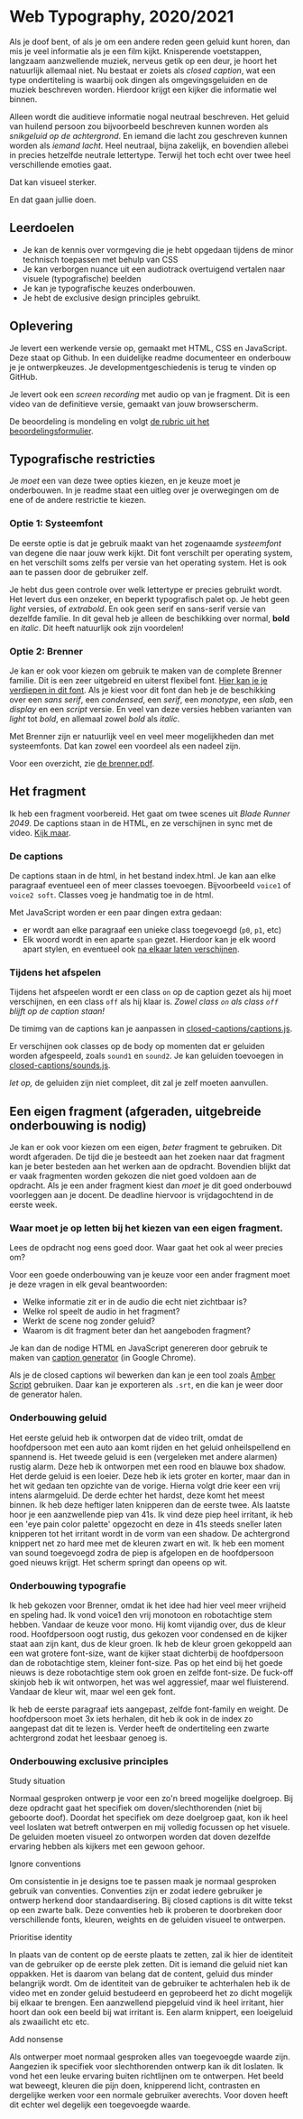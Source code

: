 # Web Typography, 2020/2021

Als je doof bent, of als je om een andere reden geen geluid kunt horen, dan mis je veel informatie als je een film kijkt. Knisperende voetstappen, langzaam aanzwellende muziek, nerveus getik op een deur, je hoort het natuurlijk allemaal niet. Nu bestaat er zoiets als *closed caption*, wat een type ondertiteling is waarbij ook dingen als omgevingsgeluiden en de muziek beschreven worden. Hierdoor krijgt een kijker die informatie wel binnen.

Alleen wordt die auditieve informatie nogal neutraal beschreven. Het geluid van huilend persoon zou bijvoorbeeld beschreven kunnen worden als *snikgeluid op de achtergrond*. En iemand die lacht zou geschreven kunnen worden als *iemand lacht.* Heel neutraal, bijna zakelijk, en bovendien allebei in precies hetzelfde neutrale lettertype. Terwijl het toch echt over twee heel verschillende emoties gaat. 

Dat kan visueel sterker. 

En dat gaan jullie doen.

## Leerdoelen

- Je kan de kennis over vormgeving die je hebt opgedaan tijdens de minor technisch toepassen met behulp van CSS
- Je kan verborgen nuance uit een audiotrack overtuigend vertalen naar visuele (typografische) beelden
- Je kan je typografische keuzes onderbouwen.
- Je hebt de exclusive design principles gebruikt.

## Oplevering

Je levert een werkende versie op, gemaakt met HTML, CSS en JavaScript. Deze staat op Github. In een duidelijke readme documenteer en onderbouw je je ontwerpkeuzes. Je developmentgeschiedenis is terug te vinden op GitHub.

Je levert ook een *screen recording* met audio op van je fragment. Dit is een video van de definitieve versie, gemaakt van jouw browserscherm.

De beoordeling is mondeling en volgt [de rubric uit het beoordelingsformulier](web-typografie-beoordeling.pdf).

## Typografische restricties

Je *moet* een van deze twee opties kiezen, en je keuze moet je onderbouwen. In je readme staat een uitleg over je overwegingen om de ene of de andere restrictie te kiezen.

### Optie 1: Systeemfont

De eerste optie is dat je gebruik maakt van het zogenaamde *systeemfont* van degene die naar jouw werk kijkt. Dit font verschilt per operating system, en het verschilt soms zelfs per versie van het operating system. Het is ook aan te passen door de gebruiker zelf. 

Je hebt dus geen controle over welk lettertype er precies gebruikt wordt. Het levert dus een onzeker, en beperkt typografisch palet op. Je hebt geen *light* versies, of *extrabold*. En ook geen serif en sans-serif versie van dezelfde familie. In dit geval heb je alleen de beschikking over normal, **bold** en _italic_. Dit heeft natuurlijk ook zijn voordelen!

### Optie 2: Brenner

Je kan er ook voor kiezen om gebruik te maken van de complete Brenner familie. Dit is een zeer uitgebreid en uiterst flexibel font. [Hier kan je je verdiepen in dit font](https://www.typotheque.com/blog/brenner_an_unusual_typeface_family_with_distinct_voices). Als je kiest voor dit font dan heb je de beschikking over een *sans serif*, een *condensed*, een *serif*, een *monotype*, een *slab*, een *display* en een *script* versie. En veel van deze versies hebben varianten van *light* tot *bold*, en allemaal zowel *bold* als *italic*.

Met Brenner zijn er natuurlijk veel en veel meer mogelijkheden dan met systeemfonts. Dat kan zowel een voordeel als een nadeel zijn. 

Voor een overzicht, zie [de brenner.pdf](brenner.pdf).

## Het fragment

Ik heb een fragment voorbereid. Het gaat om twee scenes uit *Blade Runner 2049*. De captions staan in de HTML, en ze verschijnen in sync met de video. [Kijk maar](closed-captions/index.html).

### De captions

De captions staan in de html, in het bestand index.html. Je kan aan elke paragraaf eventueel een of meer classes toevoegen. Bijvoorbeeld `voice1` of `voice2 soft`. Classes voeg je handmatig toe in de html.

Met JavaScript worden er een paar dingen extra gedaan: 

- er wordt aan elke paragraaf een unieke class toegevoegd (`p0`, `p1`, etc)
- Elk woord wordt in een aparte `span` gezet. Hierdoor kan je elk woord apart stylen, en eventueel ook [na elkaar laten verschijnen](https://github.com/cmda-minor-vid/web-typography-18-19/blob/master/closed-captions/css.css#L41).

### Tijdens het afspelen

Tijdens het afspeelen wordt er een class `on` op de caption gezet als hij moet verschijnen, en een class `off` als hij klaar is. *Zowel class `on` als class `off` blijft op de caption staan!*

De timimg van de captions kan je aanpassen in [closed-captions/captions.js](closed-captions/captions.js).

Er verschijnen ook classes op de body op momenten dat er geluiden worden afgespeeld, zoals `sound1` en `sound2`. Je kan geluiden toevoegen in [closed-captions/sounds.js](closed-captions/sounds.js).

*let op,* de geluiden zijn niet compleet, dit zal je zelf moeten aanvullen.

## Een eigen fragment (afgeraden, uitgebreide onderbouwing is nodig)

Je kan er ook voor kiezen om een eigen, *beter* fragment te gebruiken. Dit wordt afgeraden. De tijd die je besteedt aan het zoeken naar dat fragment kan je beter besteden aan het werken aan de opdracht. Bovendien blijkt dat er vaak fragmenten worden gekozen die niet goed voldoen aan de opdracht. Als je een ander fragment kiest dan *moet* je dit goed onderbouwd voorleggen aan je docent. De deadline hiervoor is vrijdagochtend in de eerste week.

### Waar moet je op letten bij het kiezen van een eigen fragment.
Lees de opdracht nog eens goed door. Waar gaat het ook al weer precies om? 

Voor een goede onderbouwing van je keuze voor een ander fragment moet je deze vragen in elk geval beantwoorden:

- Welke informatie zit er in de audio die echt niet zichtbaar is?
- Welke rol speelt de audio in het fragment?
- Werkt de scene nog zonder geluid?
- Waarom is dit fragment beter dan het aangeboden fragment?

Je kan dan de nodige HTML en JavaScript genereren door gebruik te maken van [caption generator](https://cmda-minor-vid.github.io/web-typography-18-19/generator/) (in Google Chrome). 

Als je de closed captions wil bewerken dan kan je een tool zoals [Amber Script](https://www.amberscript.com/en) gebruiken. Daar kan je exporteren als `.srt`, en die kan je weer door de generator halen.


### Onderbouwing geluid
Het eerste geluid heb ik ontworpen dat de video trilt, omdat de hoofdpersoon met een auto aan komt rijden en het geluid onheilspellend en spannend is.
Het tweede geluid is een (vergeleken met andere alarmen) rustig alarm. Deze heb ik ontworpen met een rood en blauwe box shadow.
Het derde geluid is een loeier. Deze heb ik iets groter en korter, maar dan in het wit gedaan ten opzichte van de vorige. 
Hierna volgt drie keer een vrij intens alarmgeluid. De derde echter het hardst, deze komt het meest binnen. Ik heb deze heftiger laten knipperen dan de eerste twee. 
Als laatste hoor je een aanzwellende piep van 41s. Ik vind deze piep heel irritant, ik heb een 'eye pain color palette' opgezocht en deze in 41s steeds sneller laten knipperen tot het irritant wordt in de vorm van een shadow. De achtergrond knippert net zo hard mee met de kleuren zwart en wit. Ik heb een moment van sound toegevoegd zodra de piep is afgelopen en de hoofdpersoon goed nieuws krijgt. Het scherm springt dan opeens op wit.

### Onderbouwing typografie
Ik heb gekozen voor Brenner, omdat ik het idee had hier veel meer vrijheid en speling had. Ik vond voice1 den vrij monotoon en robotachtige stem hebben. Vandaar de keuze voor mono. Hij komt vijandig over, dus de kleur rood. Hoofdpersoon oogt rustig, dus gekozen voor condensed en de kijker staat aan zijn kant, dus de kleur groen. Ik heb de kleur groen gekoppeld aan een wat grotere font-size, want de kijker staat dichterbij de hoofdpersoon dan de robotachtige stem, kleiner font-size. Pas op het eind bij het goede nieuws is deze robotachtige stem ook groen en zelfde font-size. De fuck-off skinjob heb ik wit ontworpen, het was wel aggressief, maar wel fluisterend. Vandaar de kleur wit, maar wel een gek font.

Ik heb de eerste paragraaf iets aangepast, zelfde font-family en weight.
De hoofdpersoon moet 3x iets herhalen, dit heb ik ook in de index zo aangepast dat dit te lezen is. Verder heeft de ondertiteling een zwarte achtergrond zodat het leesbaar genoeg is.

### Onderbouwing exclusive principles
Study situation

Normaal gesproken ontwerp je voor een zo'n breed mogelijke doelgroep. Bij deze opdracht gaat het specifiek om doven/slechthorenden (niet bij geboorte doof). Doordat het specifiek om deze doelgroep gaat, kon ik heel veel loslaten wat betreft ontwerpen en mij volledig focussen op het visuele. De geluiden moeten visueel zo ontworpen worden dat doven dezelfde ervaring hebben als kijkers met een gewoon gehoor.

Ignore conventions

Om consistentie in je designs toe te passen maak je normaal gesproken gebruik van conventies. Conventies zijn er zodat iedere gebruiker je ontwerp herkend door standaardisering. Bij closed captions is dit witte tekst op een zwarte balk. Deze conventies heb ik proberen te doorbreken door verschillende fonts, kleuren, weights en de geluiden visueel te ontwerpen.

Prioritise identity

In plaats van de content op de eerste plaats te zetten, zal ik hier de identiteit van de gebruiker op de eerste plek zetten. Dit is iemand die geluid niet kan oppakken. Het is daarom van belang dat de content, geluid dus minder belangrijk wordt. Om de identiteit van de gebruiker te achterhalen heb ik de video met en zonder geluid bestudeerd en geprobeerd het zo dicht mogelijk bij elkaar te brengen. Een aanzwellend piepgeluid vind ik heel irritant, hier hoort dan ook een beeld bij wat irritant is. Een alarm knippert, een loeigeluid als zwaailicht etc etc.

Add nonsense

Als ontwerper moet normaal gesproken alles van toegevoegde waarde zijn. Aangezien ik specifiek voor slechthorenden ontwerp kan ik dit loslaten. Ik vond het een leuke ervaring buiten richtlijnen om te ontwerpen. Het beeld wat beweegt, kleuren die pijn doen, knipperend licht, contrasten en dergelijke werken voor een normale gebruiker averechts. Voor doven heeft dit echter wel degelijk een toegevoegde waarde. 
